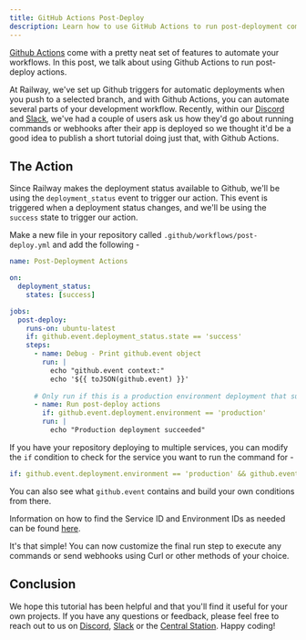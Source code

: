 ```yaml
---
title: GitHub Actions Post-Deploy
description: Learn how to use GitHub Actions to run post-deployment commands.
---
```


[Github Actions](https://github.com/features/actions) come with a pretty neat set of features to automate your workflows. In this post, we talk about using Github Actions to run post-deploy actions.

At Railway, we've set up Github triggers for automatic deployments when you push to a selected branch, and with Github Actions, you can automate several parts of your development workflow. Recently, within our [Discord](https://discord.gg/railway) and [Slack](/reference/support#slack), we've had a couple of users ask us how they'd go about running commands or webhooks after their app is deployed so we thought it'd be a good idea to publish a short tutorial doing just that, with Github Actions.

## The Action

Since Railway makes the deployment status available to Github, we'll be using the `deployment_status` event to trigger our action. This event is triggered when a deployment status changes, and we'll be using the `success` state to trigger our action.

Make a new file in your repository called `.github/workflows/post-deploy.yml` and add the following -

```yaml
name: Post-Deployment Actions

on:
  deployment_status:
    states: [success]

jobs:
  post-deploy:
    runs-on: ubuntu-latest
    if: github.event.deployment_status.state == 'success'
    steps:
      - name: Debug - Print github.event object
        run: |
          echo "github.event context:"
          echo '${{ toJSON(github.event) }}'
          
      # Only run if this is a production environment deployment that succeeded
      - name: Run post-deploy actions
        if: github.event.deployment.environment == 'production'
        run: |
          echo "Production deployment succeeded"
```

If you have your repository deploying to multiple services, you can modify the `if` condition to check for the service you want to run the command for -

```yaml
if: github.event.deployment.environment == 'production' && github.event.deployment.payload.serviceId == '<service-id>'
```
You can also see what `github.event` contains and build your own conditions from there.

Information on how to find the Service ID and Environment IDs as needed can be found [here](https://docs.railway.com/guides/public-api#resource-ids).

It's that simple! You can now customize the final run step to execute any commands or send webhooks using Curl or other methods of your choice.

## Conclusion

We hope this tutorial has been helpful and that you'll find it useful for your own projects. If you have any questions or feedback, please feel free to reach out to us on [Discord](https://discord.gg/railway), [Slack](/reference/support#slack) or the [Central Station](https://station.railway.com). Happy coding!